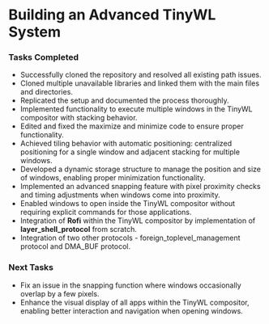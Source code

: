 # Building an Advanced TinyWL System

### Tasks Completed
- Successfully cloned the repository and resolved all existing path issues.
- Cloned multiple unavailable libraries and linked them with the main files and directories.
- Replicated the setup and documented the process thoroughly.
- Implemented functionality to execute multiple windows in the TinyWL compositor with stacking behavior.
- Edited and fixed the maximize and minimize code to ensure proper functionality.
- Achieved tiling behavior with automatic positioning: centralized positioning for a single window and adjacent stacking for multiple windows.
- Developed a dynamic storage structure to manage the position and size of windows, enabling proper minimization functionality.
- Implemented an advanced snapping feature with pixel proximity checks and timing adjustments when windows come into proximity.
- Enabled windows to open inside the TinyWL compositor without requiring explicit commands for those applications.
- Integration of **Rofi** within the TinyWL compositor by implementation of **layer_shell_protocol** from scratch.
-  Integration of two other protocols - foreign_toplevel_management protocol and DMA_BUF protocol.


### Next Tasks
- Fix an issue in the snapping function where windows occasionally overlap by a few pixels.
- Enhance the visual display of all apps within the TinyWL compositor, enabling better interaction and navigation when opening windows.
